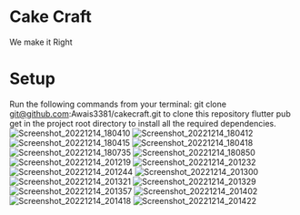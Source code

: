 # Cake Craft

We make it Right

# Setup
Run the following commands from your terminal:
git clone git@github.com:Awais3381/cakecraft.git to clone this repository
flutter pub get in the project root directory to install all the required dependencies.
![Screenshot_20221214_180410](https://user-images.githubusercontent.com/109672476/207810530-c5c92d68-5fcf-4576-9378-72c065881bd6.jpg)
![Screenshot_20221214_180412](https://user-images.githubusercontent.com/109672476/207810538-bb5599ba-d5b9-4211-93bc-71e9f384b1eb.jpg)
![Screenshot_20221214_180415](https://user-images.githubusercontent.com/109672476/207810540-23cfc8ee-0da5-47f5-adc2-bbafcf89ad8c.jpg)
![Screenshot_20221214_180418](https://user-images.githubusercontent.com/109672476/207810542-017510cb-0611-4b37-a7a8-d83d15644dce.jpg)
![Screenshot_20221214_180735](https://user-images.githubusercontent.com/109672476/207810547-78a1c479-2c25-4c7c-bea9-e90c99bd3873.jpg)
![Screenshot_20221214_180850](https://user-images.githubusercontent.com/109672476/207810552-4da7dd9f-cb81-4781-ab43-abfd4f2ca227.jpg)
![Screenshot_20221214_201219](https://user-images.githubusercontent.com/109672476/207810554-6dc8116b-ee82-44e3-b7e6-9eeb833668a0.jpg)
![Screenshot_20221214_201232](https://user-images.githubusercontent.com/109672476/207810555-5a758d4d-513b-4aff-a26f-675242160c06.jpg)
![Screenshot_20221214_201244](https://user-images.githubusercontent.com/109672476/207810560-71a93f08-6cf3-4db8-8963-f1c8a829f4cb.jpg)
![Screenshot_20221214_201300](https://user-images.githubusercontent.com/109672476/207810567-f17fab31-a050-4eeb-bedf-b093d729a4c9.jpg)
![Screenshot_20221214_201321](https://user-images.githubusercontent.com/109672476/207810569-53d25daf-0888-4d56-97a0-825854e6f1b1.jpg)
![Screenshot_20221214_201329](https://user-images.githubusercontent.com/109672476/207810572-99741e2c-dce5-47d0-9c6c-764442b1fcc2.jpg)
![Screenshot_20221214_201357](https://user-images.githubusercontent.com/109672476/207810574-2a25670a-e533-4d12-be3f-173fc2022966.jpg)
![Screenshot_20221214_201402](https://user-images.githubusercontent.com/109672476/207810578-b32fee67-e347-4e33-8c1c-c7c1a91162eb.jpg)
![Screenshot_20221214_201418](https://user-images.githubusercontent.com/109672476/207810581-6f01be61-83b6-4cc8-8d50-a277249c9524.jpg)
![Screenshot_20221214_201422](https://user-images.githubusercontent.com/109672476/207810585-41153b00-b0c6-4ebf-bc44-3dde8c81cd9d.jpg)
